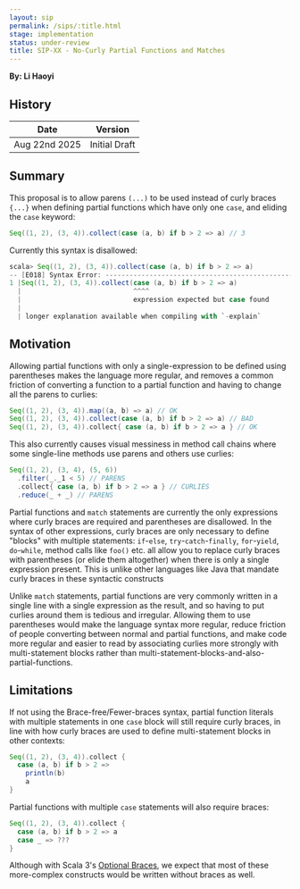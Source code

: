 ```yaml
---
layout: sip
permalink: /sips/:title.html
stage: implementation
status: under-review
title: SIP-XX - No-Curly Partial Functions and Matches
---
```


**By: Li Haoyi**

## History

| Date          | Version            |
|---------------|--------------------|
| Aug 22nd 2025 | Initial Draft      |

## Summary

This proposal is to allow parens `(...)` to be used instead of curly braces `{...}`
when defining partial functions which have only one `case`, and eliding the `case` keyword:


```scala
Seq((1, 2), (3, 4)).collect(case (a, b) if b > 2 => a) // 3
```

Currently this syntax is disallowed:

```scala
scala> Seq((1, 2), (3, 4)).collect(case (a, b) if b > 2 => a)
-- [E018] Syntax Error: --------------------------------------------------------
1 |Seq((1, 2), (3, 4)).collect(case (a, b) if b > 2 => a)
  |                            ^^^^
  |                            expression expected but case found
  |
  | longer explanation available when compiling with `-explain`
```

## Motivation

Allowing partial functions with only a single-expression to be defined using parentheses makes 
the language more regular, and removes a common friction of converting a function to a partial
function and having to change all the parens to curlies:

```scala
Seq((1, 2), (3, 4)).map((a, b) => a) // OK
Seq((1, 2), (3, 4)).collect(case (a, b) if b > 2 => a) // BAD
Seq((1, 2), (3, 4)).collect{ case (a, b) if b > 2 => a } // OK
```

This also currently causes visual messiness in method call chains where some single-line 
methods use parens and others use curlies:

```scala
Seq((1, 2), (3, 4), (5, 6))
  .filter(_._1 < 5) // PARENS
  .collect{ case (a, b) if b > 2 => a } // CURLIES
  .reduce(_ + _) // PARENS
```

Partial functions and `match` statements are currently the only expressions where curly braces are
required and parentheses are disallowed. In the syntax of other expressions, curly braces are only
necessary to define "blocks" with multiple statements: `if`-`else`, `try`-`catch`-`finally`,
`for`-`yield`, `do`-`while`, method calls like `foo()` etc. all allow you to replace curly braces
with parentheses (or elide them altogether) when there is only a single expression present.
This is unlike other languages like Java that mandate curly braces in these syntactic constructs

Unlike `match` statements, partial functions are very commonly written in a single line with
a single expression as the result, and so having to put curlies around them is tedious and
irregular. Allowing them to use parentheses would make the language syntax more regular,
reduce friction of people converting between normal and partial functions, and make code
more regular and easier to read by associating curlies more strongly with multi-statement blocks
rather than multi-statement-blocks-and-also-partial-functions.

## Limitations

If not using the Brace-free/Fewer-braces syntax, partial function literals with multiple 
statements in one `case` block will still require curly braces, in line with how curly 
braces are used to define multi-statement blocks in other contexts: 

```scala
Seq((1, 2), (3, 4)).collect {
  case (a, b) if b > 2 =>
    println(b)  
    a
}
```

Partial functions with multiple `case` statements will also require braces: 

```scala
Seq((1, 2), (3, 4)).collect {
  case (a, b) if b > 2 => a
  case _ => ???
}
```

Although with Scala 3's [Optional Braces](https://docs.scala-lang.org/scala3/reference/other-new-features/indentation.html),
we expect that most of these more-complex constructs would be written without braces as well.